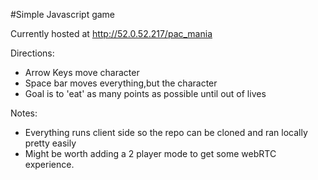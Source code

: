 #Simple Javascript game

Currently hosted at http://52.0.52.217/pac_mania

Directions:
- Arrow Keys move character
- Space bar moves everything,but the character
- Goal is to 'eat' as many points as possible until out of lives

Notes:
- Everything runs client side so the repo can be cloned and ran locally pretty easily
- Might be worth adding a 2 player mode to get some webRTC experience.
